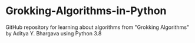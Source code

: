 # Grokking-Algorithms-in-Python
GitHub repository for learning about algorithms from "Grokking Algorithms" by Aditya Y. Bhargava using Python 3.8
